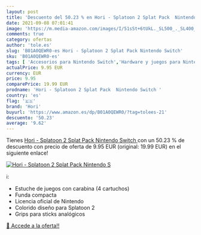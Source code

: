 ```yaml
---
layout: post
title: 'Descuento del 50.23 % en Hori - Splatoon 2 Splat Pack  Nintendo S'
date: 2021-09-08 07:01:41
image: 'https://m.media-amazon.com/images/I/51sSt+6tUkL._SL500_._SL400_.jpg'
comments: true
category: ofertas
author: 'tole.es'
slug: 'B01A0QEWR0-es Hori - Splatoon 2 Splat Pack Nintendo Switch'
sku: 'B01A0QEWR0-es'
tags: [ 'Accesorios para Nintendo Switch','Hardware y juegos para Nintendo Switch','Kits de accesorios para Nintendo Switch','Videojuegos','hori','nintendo', ]
actualPrice: 9.95 EUR
currency: EUR
price: 9.95
comparePrice: 19.99 EUR
prodname: 'Hori - Splatoon 2 Splat Pack  Nintendo Switch '
country: 'es'
flag: '🇪🇸'
brand: 'Hori'
buyurl: 'https://www.amazon.es/dp/B01A0QEWR0/?tag=tolees-21'
descuento: '50.23'
average: '9.62'
---
```


Tienes [Hori - Splatoon 2 Splat Pack  Nintendo Switch ](https://www.amazon.es/dp/B01A0QEWR0/?tag=tolees-21) con un 50.23 % de descuento con precio de oferta de 9.95 EUR (original: 19.99 EUR) en el siguiente enlace!

[![Hori - Splatoon 2 Splat Pack  Nintendo S](https://m.media-amazon.com/images/I/51sSt+6tUkL._SL500_._SL400_.jpg)](https://www.amazon.es/dp/B01A0QEWR0/?tag=tolees-21)

ℹ️:

- Estuche de juegos con carabina (4 cartuchos)
- Funda compacta
- Licencia oficial de Nintendo
- Colorido diseño para Splatoon 2
- Grips para sticks analógicos

[🛒 Accede a la oferta!!](https://www.amazon.es/dp/B01A0QEWR0/?tag=tolees-21)
